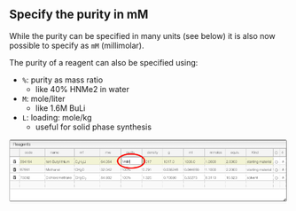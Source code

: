 ## Specify the purity in mM

While the purity can be specified in many units (see below) it is also now possible to specify as `mM` (millimolar).

The purity of a reagent can also be specified using:

- `%`: purity as mass ratio
  - like 40% HNMe2 in water
- `M`: mole/liter
  - like 1.6M BuLi
- `L`: loading: mole/kg
  - useful for solid phase synthesis

<img src="purity.png">
